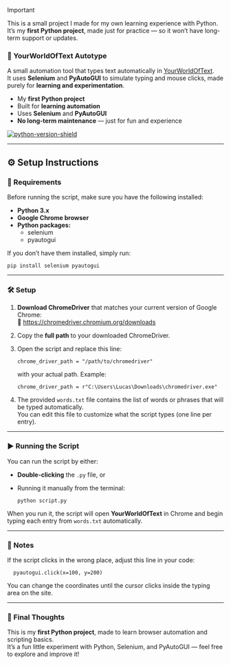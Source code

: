 > [!IMPORTANT]
> This is a small project I made for my own learning experience with Python.  
> It’s my **first Python project**, made just for practice — so it won’t have long-term support or updates.

### 🧠 YourWorldOfText Autotype

A small automation tool that types text automatically in [YourWorldOfText](https://www.yourworldoftext.com/).  
It uses **Selenium** and **PyAutoGUI** to simulate typing and mouse clicks, made purely for **learning and experimentation**.

* My **first Python project**
* Built for **learning automation**
* Uses **Selenium** and **PyAutoGUI**
* **No long-term maintenance** — just for fun and experience

[![python-version-shield](https://img.shields.io/badge/Python-3.x-blue?logo=python&logoColor=white&labelColor=black)](https://www.python.org/)

---

## ⚙️ Setup Instructions

### 🧩 Requirements

Before running the script, make sure you have the following installed:

- **Python 3.x**
- **Google Chrome browser**
- **Python packages:**
  - selenium  
  - pyautogui

If you don’t have them installed, simply run:

    pip install selenium pyautogui

---

### 🛠️ Setup

1. **Download ChromeDriver** that matches your current version of Google Chrome:  
   🔗 https://chromedriver.chromium.org/downloads  
2. Copy the **full path** to your downloaded ChromeDriver.  
3. Open the script and replace this line:

       chrome_driver_path = "/path/to/chromedriver"

   with your actual path. Example:

       chrome_driver_path = r"C:\Users\Lucas\Downloads\chromedriver.exe"

4. The provided `words.txt` file contains the list of words or phrases that will be typed automatically.  
   You can edit this file to customize what the script types (one line per entry).

---

### ▶️ Running the Script

You can run the script by either:

- **Double-clicking** the `.py` file, or  
- Running it manually from the terminal:

      python script.py

When you run it, the script will open **YourWorldOfText** in Chrome and begin typing each entry from `words.txt` automatically.

---

### 📝 Notes

If the script clicks in the wrong place, adjust this line in your code:

      pyautogui.click(x=100, y=200)

You can change the coordinates until the cursor clicks inside the typing area on the site.

---

### 💭 Final Thoughts

This is my **first Python project**, made to learn browser automation and scripting basics.  
It’s a fun little experiment with Python, Selenium, and PyAutoGUI — feel free to explore and improve it!
